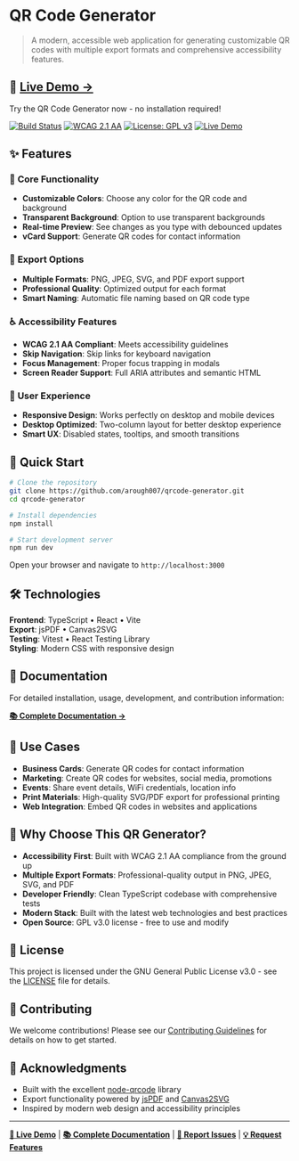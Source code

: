 # QR Code Generator

> A modern, accessible web application for generating customizable QR codes with multiple export formats and comprehensive accessibility features.

## 🚀 **[Live Demo →](https://arough007.github.io/qrcode-generator/)**

Try the QR Code Generator now - no installation required!

[![Build Status](https://img.shields.io/badge/build-passing-brightgreen)](https://github.com/arough007/qrcode-generator)
[![WCAG 2.1 AA](https://img.shields.io/badge/WCAG-2.1%20AA-blue)](https://www.w3.org/WAI/WCAG21/quickref/)
[![License: GPL v3](https://img.shields.io/badge/License-GPLv3-blue.svg)](https://www.gnu.org/licenses/gpl-3.0)
[![Live Demo](https://img.shields.io/badge/demo-live-success)](https://arough007.github.io/qrcode-generator/)

## ✨ Features

### 🎨 **Core Functionality**

- **Customizable Colors**: Choose any color for the QR code and background
- **Transparent Background**: Option to use transparent backgrounds
- **Real-time Preview**: See changes as you type with debounced updates
- **vCard Support**: Generate QR codes for contact information

### 💾 **Export Options**

- **Multiple Formats**: PNG, JPEG, SVG, and PDF export support
- **Professional Quality**: Optimized output for each format
- **Smart Naming**: Automatic file naming based on QR code type

### ♿ **Accessibility Features**

- **WCAG 2.1 AA Compliant**: Meets accessibility guidelines
- **Skip Navigation**: Skip links for keyboard navigation
- **Focus Management**: Proper focus trapping in modals
- **Screen Reader Support**: Full ARIA attributes and semantic HTML

### 📱 **User Experience**

- **Responsive Design**: Works perfectly on desktop and mobile devices
- **Desktop Optimized**: Two-column layout for better desktop experience
- **Smart UX**: Disabled states, tooltips, and smooth transitions

## 🚀 Quick Start

```bash
# Clone the repository
git clone https://github.com/arough007/qrcode-generator.git
cd qrcode-generator

# Install dependencies
npm install

# Start development server
npm run dev
```

Open your browser and navigate to `http://localhost:3000`

## 🛠 Technologies

**Frontend**: TypeScript • React • Vite  
**Export**: jsPDF • Canvas2SVG  
**Testing**: Vitest • React Testing Library  
**Styling**: Modern CSS with responsive design

## 📖 Documentation

For detailed installation, usage, development, and contribution information:

**[📚 Complete Documentation →](./DEVELOPMENT.md)**

## 🎯 Use Cases

- **Business Cards**: Generate QR codes for contact information
- **Marketing**: Create QR codes for websites, social media, promotions
- **Events**: Share event details, WiFi credentials, location info
- **Print Materials**: High-quality SVG/PDF export for professional printing
- **Web Integration**: Embed QR codes in websites and applications

## 🌟 Why Choose This QR Generator?

- **Accessibility First**: Built with WCAG 2.1 AA compliance from the ground up
- **Multiple Export Formats**: Professional-quality output in PNG, JPEG, SVG, and PDF
- **Developer Friendly**: Clean TypeScript codebase with comprehensive tests
- **Modern Stack**: Built with the latest web technologies and best practices
- **Open Source**: GPL v3.0 license - free to use and modify

## 📄 License

This project is licensed under the GNU General Public License v3.0 - see the [LICENSE](LICENSE) file for details.

## 🤝 Contributing

We welcome contributions! Please see our [Contributing Guidelines](./DEVELOPMENT.md#contributing) for details on how to get started.

## 🙏 Acknowledgments

- Built with the excellent [node-qrcode](https://www.npmjs.com/package/qrcode) library
- Export functionality powered by [jsPDF](https://github.com/parallax/jsPDF) and [Canvas2SVG](https://github.com/gliffy/canvas2svg)
- Inspired by modern web design and accessibility principles

---

**[🚀 Live Demo](https://arough007.github.io/qrcode-generator/)** | **[📚 Complete Documentation](./DEVELOPMENT.md)** | **[🐛 Report Issues](https://github.com/arough007/qrcode-generator/issues)** | **[💡 Request Features](https://github.com/arough007/qrcode-generator/issues/new)**
